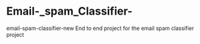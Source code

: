 # Email-_spam_Classifier-
email-spam-classifier-new End to end project for the email spam classifier project
